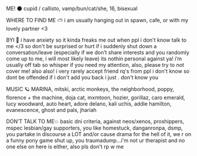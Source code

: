  ME! 🌑
cupid / callisto, vamp/bun/cat/she, 16, bisexual

WHERE TO FIND ME ⛅️
i am usually hanging out in spawn, cafe, or with my lovely partner <3


BYI 💫
i have anxiety so it kinda freaks me out when ppl i don't know talk to me </3 so don't be surprised or hurt if i suddenly shut down a conversation/leave (especially if we don’t share interests and you randomly come up to me, i will most likely leave) its nothin personal against ya! i’m usually off tab so whisper if you need my attention, also, please try to not cover me! also also! i very rarely accept friend rq's from ppl i don't know so
dont be offended if i don't add you back i just . don't know you





MUSIC 🪐
MARINA, mitski, arctic monkeys, the neighborhood, poppy, florence + the machine, doja cat, mxmtoon, hozier, gorillaz, caro emerald, lucy woodward, auto heart, adore delano, kali uchis, addie hamilton, evanescence, ghost and pals, jhariah 





DON’T TALK TO ME💥
basic dni criteria, against neos/xenos, proshippers, mspec lesbian/gay supporters, 
you like homestuck, danganronpa, dsmp, you partake in discourse a LOT and/or cause drama for the hell of it, we r on a funny pony game shut up, you traumadump...i'm not ur therapist and no one else on here is either, also pls don't rp w me
